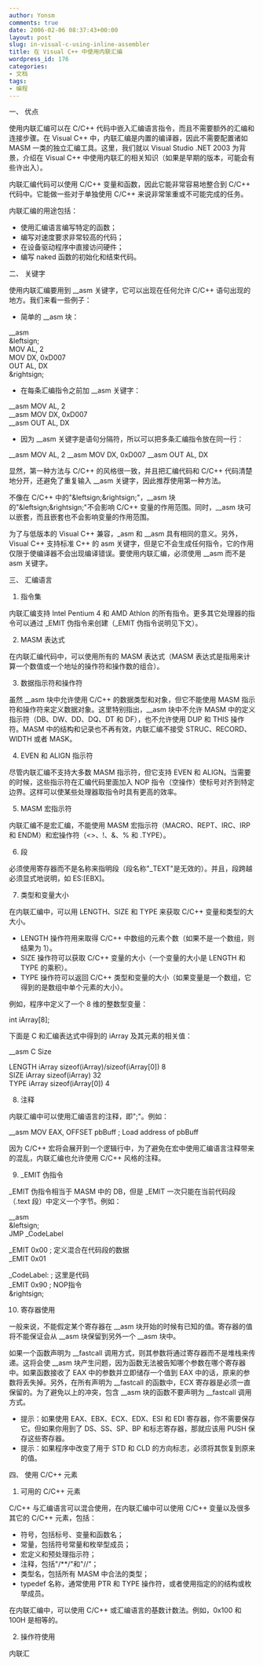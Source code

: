 ```yaml
---
author: Yonsm
comments: true
date: 2006-02-06 08:37:43+00:00
layout: post
slug: in-visual-c-using-inline-assembler
title: 在 Visual C++ 中使用内联汇编
wordpress_id: 176
categories:
- 文档
tags:
- 编程
---
```


一、 优点

使用内联汇编可以在 C/C++ 代码中嵌入汇编语言指令，而且不需要额外的汇编和连接步骤。在 Visual C++ 中，内联汇编是内置的编译器，因此不需要配置诸如 MASM 一类的独立汇编工具。这里，我们就以 Visual Studio .NET 2003 为背景，介绍在 Visual C++ 中使用内联汇的相关知识（如果是早期的版本，可能会有些许出入）。

  


内联汇编代码可以使用 C/C++ 变量和函数，因此它能非常容易地整合到 C/C++ 代码中。它能做一些对于单独使用 C/C++ 来说非常笨重或不可能完成的任务。

<!-- more -->  


内联汇编的用途包括： 

  


  * 使用汇编语言编写特定的函数； 
  * 编写对速度要求非常较高的代码； 
  * 在设备驱动程序中直接访问硬件； 
  * 编写 naked 函数的初始化和结束代码。

  
二、 关键字

  


使用内联汇编要用到 __asm 关键字，它可以出现在任何允许 C/C++ 语句出现的地方。我们来看一些例子： 

  


  * 简单的 __asm 块：

__asm  
&leftsign;  
MOV AL, 2  
MOV DX, 0xD007  
OUT AL, DX  
&rightsign;

  


  * 在每条汇编指令之前加 __asm 关键字：

__asm MOV AL, 2  
__asm MOV DX, 0xD007  
__asm OUT AL, DX

  


  * 因为 __asm 关键字是语句分隔符，所以可以把多条汇编指令放在同一行：

__asm MOV AL, 2 __asm MOV DX, 0xD007 __asm OUT AL, DX

  


显然，第一种方法与 C/C++ 的风格很一致，并且把汇编代码和 C/C++ 代码清楚地分开，还避免了重复输入 __asm 关键字，因此推荐使用第一种方法。

  


不像在 C/C++ 中的"&leftsign;&rightsign;"，__asm 块的"&leftsign;&rightsign;"不会影响 C/C++ 变量的作用范围。同时，__asm 块可以嵌套，而且嵌套也不会影响变量的作用范围。

  


为了与低版本的 Visual C++ 兼容，_asm 和 __asm 具有相同的意义。另外，Visual C++ 支持标准 C++ 的 asm 关键字，但是它不会生成任何指令，它的作用仅限于使编译器不会出现编译错误。要使用内联汇编，必须使用 __asm 而不是 asm 关键字。

  


  
三、 汇编语言

  


1. 指令集

  


内联汇编支持 Intel Pentium 4 和 AMD Athlon 的所有指令。更多其它处理器的指令可以通过 _EMIT 伪指令来创建（_EMIT 伪指令说明见下文）。

  


2. MASM 表达式

  


在内联汇编代码中，可以使用所有的 MASM 表达式（MASM 表达式是指用来计算一个数值或一个地址的操作符和操作数的组合）。

  


3. 数据指示符和操作符

  


虽然 __asm 块中允许使用 C/C++ 的数据类型和对象，但它不能使用 MASM 指示符和操作符来定义数据对象。这里特别指出，__asm 块中不允许 MASM 中的定义指示符（DB、DW、DD、DQ、DT 和 DF），也不允许使用 DUP 和 THIS 操作符。MASM 中的结构和记录也不再有效，内联汇编不接受 STRUC、RECORD、WIDTH 或者 MASK。

  


4. EVEN 和 ALIGN 指示符

  


尽管内联汇编不支持大多数 MASM 指示符，但它支持 EVEN 和 ALIGN。当需要的时候，这些指示符在汇编代码里面加入 NOP 指令（空操作）使标号对齐到特定边界。这样可以使某些处理器取指令时具有更高的效率。

  


5. MASM 宏指示符

  


内联汇编不是宏汇编，不能使用 MASM 宏指示符（MACRO、REPT、IRC、IRP 和 ENDM）和宏操作符（<>、!、&、% 和 .TYPE）。

  


6. 段

  


必须使用寄存器而不是名称来指明段（段名称"_TEXT"是无效的）。并且，段跨越必须显式地说明，如 ES:[EBX]。

  


7. 类型和变量大小

  


在内联汇编中，可以用 LENGTH、SIZE 和 TYPE 来获取 C/C++ 变量和类型的大大小。  
* LENGTH 操作符用来取得 C/C++ 中数组的元素个数（如果不是一个数组，则结果为 1）。  
* SIZE 操作符可以获取 C/C++ 变量的大小（一个变量的大小是 LENGTH 和 TYPE 的乘积）。  
* TYPE 操作符可以返回 C/C++ 类型和变量的大小（如果变量是一个数组，它得到的是数组中单个元素的大小）。

  


例如，程序中定义了一个 8 维的整数型变量：

  


int iArray[8];

  


下面是 C 和汇编表达式中得到的 iArray 及其元素的相关值：

  


__asm C Size

  


LENGTH iArray sizeof(iArray)/sizeof(iArray[0]) 8  
SIZE iArray sizeof(iArray) 32  
TYPE iArray sizeof(iArray[0]) 4

  


8. 注释

  


内联汇编中可以使用汇编语言的注释，即";"。例如：

  


__asm MOV EAX, OFFSET pbBuff ; Load address of pbBuff

  


因为 C/C++ 宏将会展开到一个逻辑行中，为了避免在宏中使用汇编语言注释带来的混乱，内联汇编也允许使用 C/C++ 风格的注释。

  


9. _EMIT 伪指令

  


_EMIT 伪指令相当于 MASM 中的 DB，但是 _EMIT 一次只能在当前代码段（.text 段）中定义一个字节。例如：

  


__asm  
&leftsign;  
JMP _CodeLabel

  


_EMIT 0x00 ; 定义混合在代码段的数据  
_EMIT 0x01

  


_CodeLabel: ; 这里是代码  
_EMIT 0x90 ; NOP指令  
&rightsign;

  


10. 寄存器使用

  


一般来说，不能假定某个寄存器在 __asm 块开始的时候有已知的值。寄存器的值将不能保证会从 __asm 块保留到另外一个 __asm 块中。

  


如果一个函数声明为 __fastcall 调用方式，则其参数将通过寄存器而不是堆栈来传递。这将会使 __asm 块产生问题，因为函数无法被告知哪个参数在哪个寄存器中。如果函数接收了 EAX 中的参数并立即储存一个值到 EAX 中的话，原来的参数将丢失掉。另外，在所有声明为 __fastcall 的函数中，ECX 寄存器是必须一直保留的。为了避免以上的冲突，包含 __asm 块的函数不要声明为 __fastcall 调用方式。 

  


  * 提示：如果使用 EAX、EBX、ECX、EDX、ESI 和 EDI 寄存器，你不需要保存它。但如果你用到了 DS、SS、SP、BP 和标志寄存器，那就应该用 PUSH 保存这些寄存器。 
  * 提示：如果程序中改变了用于 STD 和 CLD 的方向标志，必须将其恢复到原来的值。

  
四、 使用 C/C++ 元素

  


1. 可用的 C/C++ 元素

  


C/C++ 与汇编语言可以混合使用，在内联汇编中可以使用 C/C++ 变量以及很多其它的 C/C++ 元素，包括：

  


  * 符号，包括标号、变量和函数名； 
  * 常量，包括符号常量和枚举型成员； 
  * 宏定义和预处理指示符； 
  * 注释，包括"/**/"和"//"； 
  * 类型名，包括所有 MASM 中合法的类型； 
  * typedef 名称，通常使用 PTR 和 TYPE 操作符，或者使用指定的的结构或枚举成员。

在内联汇编中，可以使用 C/C++ 或汇编语言的基数计数法。例如，0x100 和 100H 是相等的。

  


2. 操作符使用

  


内联汇
